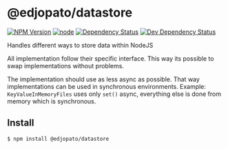 # @edjopato/datastore

[![NPM Version](https://img.shields.io/npm/v/@edjopato/datastore.svg)](https://www.npmjs.com/package/@edjopato/datastore)
[![node](https://img.shields.io/node/v/@edjopato/datastore.svg)](https://www.npmjs.com/package/@edjopato/datastore)
[![Dependency Status](https://david-dm.org/EdJoPaTo/js-datastore/status.svg)](https://david-dm.org/EdJoPaTo/js-datastore)
[![Dev Dependency Status](https://david-dm.org/EdJoPaTo/js-datastore/dev-status.svg)](https://david-dm.org/EdJoPaTo/js-datastore?type=dev)

Handles different ways to store data within NodeJS

All implementation follow their specific interface.
This way its possible to swap implementations without problems.

The implementation should use as less async as possible.
That way implementations can be used in synchronous environments.
Example: `KeyValueInMemoryFiles` uses only `set()` async, everything else is done from memory which is synchronous.


## Install

```
$ npm install @edjopato/datastore
```
